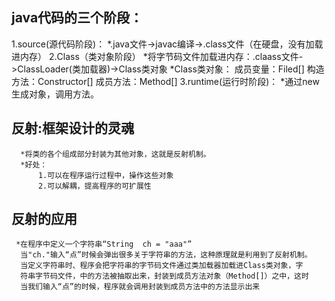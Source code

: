 ## java代码的三个阶段：
   1.source(源代码阶段)：
       *.java文件->javac编译->.class文件（在硬盘，没有加载进内存）
   2.Class（类对象阶段）
       *将字节码文件加载进内存：.claass文件->ClassLoader(类加载器)->Class类对象
         *Class类对象：
          成员变量：Filed[]
          构造方法：Constructor[]
          成员方法：Method[]
   3.runtime(运行时阶段)：
          *通过new生成对象，调用方法。
## 反射:框架设计的灵魂
      *将类的各个组成部分封装为其他对象，这就是反射机制。
      *好处：
          1.可以在程序运行过程中，操作这些对象
          2.可以解耦，提高程序的可扩展性
## 反射的应用
     *在程序中定义一个字符串“String  ch = "aaa"”
      当"ch."输入“点”时候会弹出很多关于字符串的方法，这种原理就是利用到了反射机制。
      当定义字符串时、程序会把字符串的字节码文件通过类加载器加载进Class类对象，字
      符串字节码文件，中的方法被抽取出来，封装到成员方法对象（Method[]）之中，这时
      当我们输入“点”的时候，程序就会调用封装到成员方法中的方法显示出来
          
